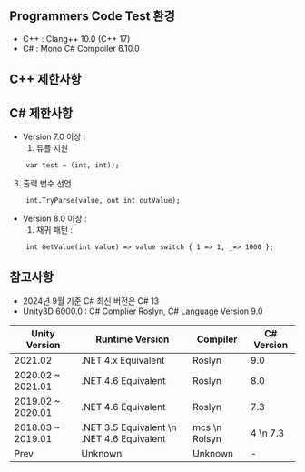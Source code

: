 ## Programmers Code Test 환경
 - C++ : Clang++ 10.0 (C++ 17)
 - C# : Mono C# Compoiler 6.10.0

## C++ 제한사항


## C# 제한사항
 - Version 7.0 이상 :
   1. 튜플 지원
```
    var test = (int, int));
```
   3. 출력 변수 선언
```  
    int.TryParse(value, out int outValue);
```
 - Version 8.0 이상 :
   1. 재귀 패턴 :
``` 
    int GetValue(int value) => value switch { 1 => 1, _=> 1000 };
```
## 참고사항
 - 2024년 9월 기준 C# 최신 버전은 C# 13
 - Unity3D 6000.0 : C# Complier Roslyn, C# Language Version 9.0

| Unity Version | Runtime Version | Compiler | C# Version |
| --- | --- | --- | --- |
| 2021.02  | .NET 4.x Equivalent |  Roslyn | 9.0 |
| 2020.02 ~ 2021.01 | .NET 4.6 Equivalent | Roslyn | 8.0 |
| 2019.02 ~ 2020.01 | .NET 4.6 Equivalent | Roslyn | 7.3 |
| 2018.03 ~ 2019.01 | .NET 3.5 Equivalent \n .NET 4.6 Equivalent | mcs \n Rolsyn | 4 \n 7.3 |
| Prev | Unknown | Unknown | - |
